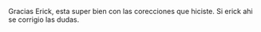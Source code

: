 Gracias Erick, esta super bien con las corecciones que hiciste.
Si erick ahi se corrigio las dudas.
